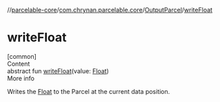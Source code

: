 //[parcelable-core](../../../index.md)/[com.chrynan.parcelable.core](../index.md)/[OutputParcel](index.md)/[writeFloat](write-float.md)



# writeFloat  
[common]  
Content  
abstract fun [writeFloat](write-float.md)(value: [Float](https://kotlinlang.org/api/latest/jvm/stdlib/kotlin/-float/index.html))  
More info  


Writes the [Float](write-float.md) to the Parcel at the current data position.

  



